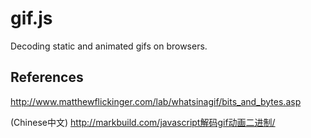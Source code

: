 # gif.js
Decoding static and animated gifs on browsers.

## References
http://www.matthewflickinger.com/lab/whatsinagif/bits_and_bytes.asp

(Chinese中文) http://markbuild.com/javascript解码gif动画二进制/

